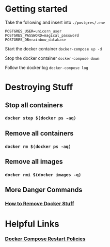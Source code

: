 # Getting started

Take the following and insert into `./postgres/.env`
```
POSTGRES_USER=unicorn_user
POSTGRES_PASSWORD=magical_password
POSTGRES_DB=rainbow_database
```

Start the docker container
`docker-compose up -d`

Stop the docker container 
`docker-compose down`

Follow the docker log
`docker-compose log`

# Destroying Stuff
## Stop all containers
### `docker stop $(docker ps -aq)`

## Remove all containers
### `docker rm $(docker ps -aq)`

## Remove all images
### `docker rmi $(docker images -q)`

## More Danger Commands
### [How to Remove Docker Stuff](https://www.digitalocean.com/community/tutorials/how-to-remove-docker-images-containers-and-volumes) 

# Helpful Links
### [Docker Compose Restart Policies](https://docs.docker.com/config/containers/start-containers-automatically/)

